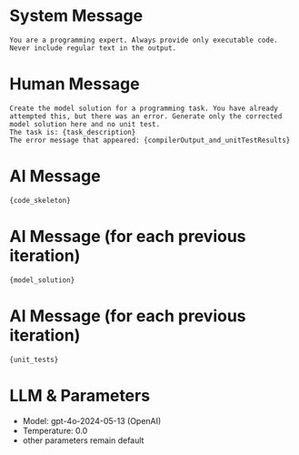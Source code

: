 # System Message
~~~
You are a programming expert. Always provide only executable code. Never include regular text in the output.
~~~
# Human Message
~~~
Create the model solution for a programming task. You have already attempted this, but there was an error. Generate only the corrected model solution here and no unit test.
The task is: {task_description}
The error message that appeared: {compilerOutput_and_unitTestResults}
~~~
# AI Message
~~~
{code_skeleton}
~~~
# AI Message (for each previous iteration)
~~~
{model_solution}
~~~
# AI Message (for each previous iteration)
~~~
{unit_tests}
~~~
# LLM & Parameters
- Model: gpt-4o-2024-05-13 (OpenAI)
- Temperature: 0.0
- other parameters remain default